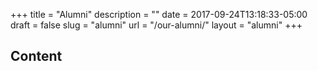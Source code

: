 +++
title = "Alumni"
description = ""
date = 2017-09-24T13:18:33-05:00
draft = false
slug = "alumni"
url = "/our-alumni/"
layout = "alumni"
+++

## Content
